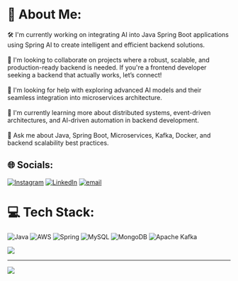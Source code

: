 # 💫 About Me:
🛠 I'm currently working on integrating AI into Java Spring Boot applications using Spring AI to create intelligent and efficient backend solutions.<br><br>🤝 I'm looking to collaborate on projects where a robust, scalable, and production-ready backend is needed. If you're a frontend developer seeking a backend that actually works, let’s connect!<br><br>🙌 I'm looking for help with exploring advanced AI models and their seamless integration into microservices architecture.<br><br>🌱 I'm currently learning more about distributed systems, event-driven architectures, and AI-driven automation in backend development.<br><br>💬 Ask me about Java, Spring Boot, Microservices, Kafka, Docker, and backend scalability best practices.


## 🌐 Socials:
[![Instagram](https://img.shields.io/badge/Instagram-%23E4405F.svg?logo=Instagram&logoColor=white)](https://instagram.com/Ajinkya.shivpure) [![LinkedIn](https://img.shields.io/badge/LinkedIn-%230077B5.svg?logo=linkedin&logoColor=white)](https://linkedin.com/in/Ajinkya-shivpure) [![email](https://img.shields.io/badge/Email-D14836?logo=gmail&logoColor=white)](mailto:ajinkyashivpure@gmail.com) 

# 💻 Tech Stack:
![Java](https://img.shields.io/badge/java-%23ED8B00.svg?style=flat-square&logo=openjdk&logoColor=white) ![AWS](https://img.shields.io/badge/AWS-%23FF9900.svg?style=flat-square&logo=amazon-aws&logoColor=white) ![Spring](https://img.shields.io/badge/spring-%236DB33F.svg?style=flat-square&logo=spring&logoColor=white) ![MySQL](https://img.shields.io/badge/mysql-4479A1.svg?style=flat-square&logo=mysql&logoColor=white) ![MongoDB](https://img.shields.io/badge/MongoDB-%234ea94b.svg?style=flat-square&logo=mongodb&logoColor=white) ![Apache Kafka](https://img.shields.io/badge/Apache%20Kafka-000?style=flat-square&logo=apachekafka)

![](https://github-readme-stats.vercel.app/api/top-langs/?username=ajinkyashivpure&theme=calm&hide_border=false&include_all_commits=false&count_private=false&layout=compact)

---
[![](https://visitcount.itsvg.in/api?id=ajinkyashivpure&icon=0&color=0)](https://visitcount.itsvg.in)

<!-- Proudly created with GPRM ( https://gprm.itsvg.in ) -->
